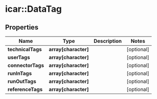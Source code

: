 # icar::DataTag


## Properties

Name | Type | Description | Notes
------------ | ------------- | ------------- | -------------
**technicalTags** | **array[character]** |  | [optional] 
**userTags** | **array[character]** |  | [optional] 
**connectorTags** | **array[character]** |  | [optional] 
**runInTags** | **array[character]** |  | [optional] 
**runOutTags** | **array[character]** |  | [optional] 
**referenceTags** | **array[character]** |  | [optional] 


